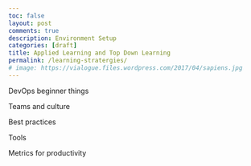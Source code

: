 ```yaml
---
toc: false
layout: post
comments: true
description: Environment Setup
categories: [draft]
title: Applied Learning and Top Down Learning
permalink: /learning-stratergies/
# image: https://vialogue.files.wordpress.com/2017/04/sapiens.jpg
---
```

DevOps beginner things



Teams and culture



Best practices



Tools



Metrics for productivity

